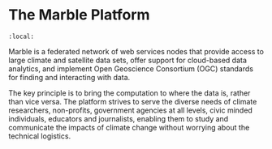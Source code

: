 # The Marble Platform

```{contents}
:local:
```

Marble is a federated network of web services nodes that provide access to large climate and satellite data sets,
offer support for cloud-based data analytics, and implement Open Geoscience Consortium (OGC) standards for finding and
interacting with data. 

The key principle is to bring the computation to where the data is, rather than vice versa.
The platform strives to serve the diverse needs of climate researchers, non-profits, government agencies at all levels, 
civic minded individuals, educators and journalists, enabling them to study and communicate the impacts of climate 
change without worrying about the technical logistics.

```{tableofcontents}
```
